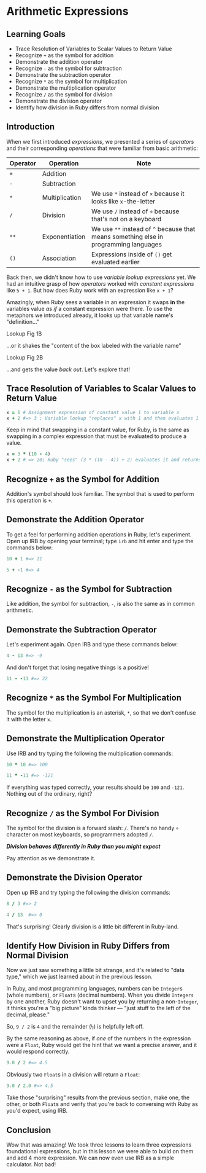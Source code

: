 # Arithmetic Expressions

## Learning Goals

* Trace Resolution of Variables to Scalar Values to Return Value
* Recognize `+` as the symbol for addition
* Demonstrate the addition operator
* Recognize `-` as the symbol for subtraction
* Demonstrate the subtraction operator
* Recognize `*` as the symbol for multiplication
* Demonstrate the multiplication operator
* Recognize `/` as the symbol for division
* Demonstrate the division operator
* Identify how division in Ruby differs from normal division

## Introduction

When we first introduced _expressions_, we presented a series of _operators_
and their corresponding _operations_ that were familiar from basic arithmetic:

|Operator|Operation|Note|
|--------|---------|----|
| `+` | Addition ||
| `-` | Subtraction ||
| `*` | Multiplication | We use `*` instead of `×` because it looks like `x`-the-letter|
| `/` | Division | We use `/` instead of `÷` because that's not on a keyboard|
| `**` | Exponentiation | We use `**` instead of `^` because that means something else in programming languages|
| `()` | Association | Expressions inside of `()` get evaluated earlier|

Back then, we didn't know how to use _variable lookup_ _expressions_ yet. We
had an intuitive grasp of how _operators_ worked with _constant expressions_
like `5 + 1`. But how does Ruby work with an expression like `x + 1`?

Amazingly, when Ruby sees a variable in an expression it swaps **in** the
variables value _as if_ a constant expression were there. To use the metaphors
we introduced already, it looks up that variable name's "definition..."

Lookup Fig 1B

...or it shakes the "content of the box labeled with the variable name"

Lookup Fig 2B

...and gets the value _back out_. Let's explore that!

## Trace Resolution of Variables to Scalar Values to Return Value

```ruby
x = 1 # Assignment expression of constant value 1 to variable x
x + 2 #=> 3 ; Variable lookup "replaces" x with 1 and then evaluates 1 + 2 => 3
```

Keep in mind that swapping in a constant value, for Ruby, is the same as
swapping in a complex expression that must be evaluated to produce a value.

```ruby
x = 3 * (10 - 4)
x + 2 # => 20; Ruby "sees" (3 * (10 - 4)) + 2; evaluates it and returns 20
```

## Recognize `+` as the Symbol for Addition

Addition's symbol should look familiar. The symbol that is used to perform this
operation is `+`.

## Demonstrate the Addition Operator

To get a feel for performing addition operations in Ruby, let's experiment. Open
up IRB by opening your terminal; type `irb` and hit enter and type the commands
below:

```ruby
10 + 1 #=> 11
```

```ruby
5 + -1 #=> 4
```

## Recognize `-` as the Symbol for Subtraction

Like addition, the symbol for subtraction, `-`, is also the same as in common
arithmetic.

## Demonstrate the Subtraction Operator

Let's experiment again. Open IRB and type these commands below:

```ruby
4 - 13 #=> -9
```

And don't forget that losing negative things is a positive!

```ruby
11 - -11 #=> 22
```

## Recognize `*` as the Symbol For Multiplication

The symbol for the multiplication is an asterisk, `*`, so that we don't confuse it with the
letter `x`.

## Demonstrate the Multiplication Operator

Use IRB and try typing the following the multiplication commands:

```ruby
10 * 10 #=> 100
```

```ruby
11 * -11 #=> -121
```

If everything was typed correctly, your results should be `100` and `-121`.
Nothing out of the ordinary, right?

## Recognize `/` as the Symbol For Division

The symbol for the division is a forward slash: `/`. There's no handy `÷`
character on most keyboards, so programmers adopted `/`.

***Division behaves differently in Ruby than you might expect***

Pay attention as we demonstrate it.

## Demonstrate the Division Operator

Open up IRB and try typing the following the division commands:

```ruby
8 / 3 #=> 2
```

```ruby
4 / 13  #=> 0
```

That's surprising! Clearly division is a little bit different in Ruby-land.

## Identify How Division in Ruby Differs from Normal Division

Now we just saw something a little bit strange, and it's related to "data
type," which we just learned about in the previous lesson.

In Ruby, and most programming languages, numbers can be `Integer`s (whole
numbers), or `Float`s (decimal numbers). When you divide `Integers` by one
another, Ruby doesn't want to upset you by returning a non-`Integer`, it thinks
you're a "big picture" kinda thinker &mdash; "just stuff to the left of the
decimal, please."

So, `9 / 2` is `4` and the remainder (`½`) is helpfully left off.

By the same reasoning as above, if _one_ of the numbers in the expression were
a `Float`, Ruby would get the hint that we want a precise answer, and it would
respond correctly.

```ruby
9.0 / 2 #=> 4.5
```

Obviously two `Float`s in a division will return a `Float`:

```ruby
9.0 / 2.0 #=> 4.5
```

Take those "surprising" results from the previous section, make one, the other,
or both `Float`s and verify that you're back to conversing with Ruby as you'd
expect, using IRB.

## Conclusion

Wow that was amazing! We took three lessons to learn three expressions
foundational expressions, but in this lesson we were able to build on them and
add 4 more expression. We can now even use IRB as a simple calculator. Not bad!
